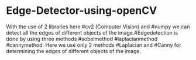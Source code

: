 # Edge-Detector-using-openCV
With the use of 2 libraries here #cv2 (Computer Vision) and #numpy we can detect all the edges of different objects of the image.#Edgedetection is done by using three methods #sobelmethod #laplacianmethod #cannymethod. Here we use only 2 methods #Laplacian and #Canny for determining the edges of different objects of the image.
